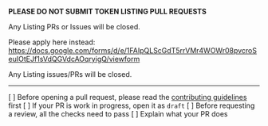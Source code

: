 **PLEASE DO NOT SUBMIT TOKEN LISTING PULL REQUESTS**

Any Listing PRs or Issues will be closed.

Please apply here instead: https://docs.google.com/forms/d/e/1FAIpQLScGdT5rrVMr4WOWr08pvcroSeuIOtEJf1sVdQGVdcAOqryigQ/viewform

Any Listing issues/PRs will be closed.

---

[ ] Before opening a pull request, please read the [contributing guidelines](https://github.com/easybakeswap/easybake-swap-interface/blob/master/CONTRIBUTING.md) first
[ ] If your PR is work in progress, open it as `draft`
[ ] Before requesting a review, all the checks need to pass
[ ] Explain what your PR does
